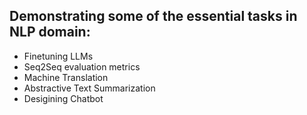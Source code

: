 Demonstrating some of the essential tasks in NLP domain:
- 
- Finetuning LLMs
- Seq2Seq evaluation metrics
- Machine Translation
- Abstractive Text Summarization
- Desigining Chatbot 
